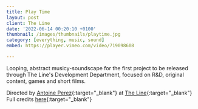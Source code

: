 ```yaml
---
title: Play Time
layout: post
client: The Line
date: '2022-06-14 00:20:10 +0100'
thumbnail: /images/thumbnails/playtime.jpg
category: [everything, music, sound]
embed: https://player.vimeo.com/video/719098608

---
```


Looping, abstract musicy-soundscape for the first project to be released through The Line's Development Department, focused on R&D, original content, games and short films.

Directed by [Antoine Perez](https://www.thelineanimation.com/work?director=antoine-perez){:target="_blank"} at [The Line](https://www.thelineanimation.com/){:target="_blank"}<br>
Full credits [here](https://www.thelineanimation.com/work/theline_experiments){:target="_blank"}
